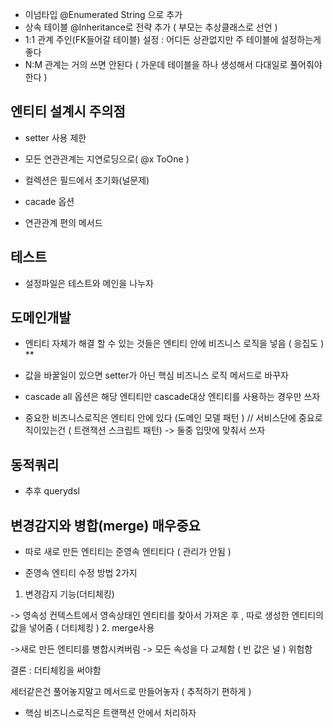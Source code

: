 - 이넘타입 @Enumerated  String 으로 추가
- 상속 테이블 @Inheritance로 전략 추가 ( 부모는 추상클래스로 선언 )
- 1:1 관계 주인(FK들어갈 테이블) 설정 : 어디든 상관없지만 주 테이블에 설정하는게 좋다 
- N:M 관계는 거의 쓰면 안된다 ( 가운데 테이블을 하나 생성해서 다대일로 풀어줘야한다 ) 



## 엔티티 설계시 주의점

- setter 사용 제한

- 모든 연관관계는 지연로딩으로( @x ToOne )


- 컬렉션은 필드에서 초기화(널문제)

- cacade 옵션

- 연관관계 편의 메서드 
## 테스트

- 설정파일은 테스트와 메인을 나누자

## 도메인개발

- 엔티티 자체가 해결 할 수 있는 것들은 엔티티 안에 비즈니스 로직을 넣음 ( 응집도 ) **

- 값을 바꿀일이 있으면 setter가 아닌 핵심 비즈니스 로직 메서드로 바꾸자


- cascade all 옵션은 해당 엔티티만 cascade대상 엔티티를 사용하는 경우만 쓰자

- 중요한 비즈니스로직은 엔티티 안에 있다 (도메인 모델 패턴 ) // 서비스단에 중요로직이있는건 ( 트랜잭션 스크립트 패턴) -> 둘중 입맛에 맞춰서 쓰자

## 동적쿼리 
- 추후 querydsl

## 변경감지와 병합(merge) 매우중요

- 따로 새로 만든 엔티티는 준영속 엔티티다 ( 관리가 안됨 )

- 준영속 엔티티 수정 방법 2가지


1. 변경감지 기능(더티체킹)

-> 영속성 컨텍스트에서 영속상태인 엔티티를 찾아서 가져온 후 , 따로 생성한 엔티티의 값을 넣어줌 ( 더티체킹 )
2. merge사용

->새로 만든 엔티티를 병합시켜버림
-> 모든 속성을 다 교체함 ( 빈 값은 널 ) 위험함

결론 : 더티체킹을 써야함

세터같은건 풀어놓지말고 메서드로 만들어놓자 ( 추적하기 편하게 )

- 핵심 비즈니스로직은 트랜잭션 안에서 처리하자
